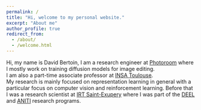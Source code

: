 ```yaml
---
permalink: /
title: "Hi, welcome to my personal website."
excerpt: "About me"
author_profile: true
redirect_from: 
  - /about/
  - /welcome.html
---
```


Hi, my name is David Bertoin, I am a research engineer at [Photoroom](https://www.photoroom.com/) where I mostly work on training diffusion models for image editing.  
I am also a part-time associate professor at [INSA Toulouse](https://www.insa-toulouse.fr/fr/index.html).  
My research is mainly focused on representation learning in general with a particular focus on computer vision and reinforcement learning. 
Before that I was a research scientist at [IRT Saint-Exupery](https://www.irt-saintexupery.com/fr/) where I was part of the [DEEL](https://www.deel.ai/) and [ANITI](https://aniti.univ-toulouse.fr/) research programs.  
